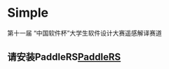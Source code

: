 # Simple
第十一届 “中国软件杯”大学生软件设计大赛遥感解译赛道
## 请安装PaddleRS[PaddleRS](https://github.com/PaddleCV-SIG/PaddleRS)
